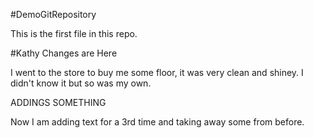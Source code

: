 #DemoGitRepository

This is the first file in this repo.

#Kathy Changes are Here

I went to the store to buy me some floor, it was very clean 
and shiney. I didn't know it but so was my own.

ADDINGS SOMETHING

Now I am adding text for a 3rd time and taking away some from before. 

